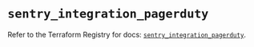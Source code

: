 # `sentry_integration_pagerduty`

Refer to the Terraform Registry for docs: [`sentry_integration_pagerduty`](https://registry.terraform.io/providers/jianyuan/sentry/0.14.5/docs/resources/integration_pagerduty).
